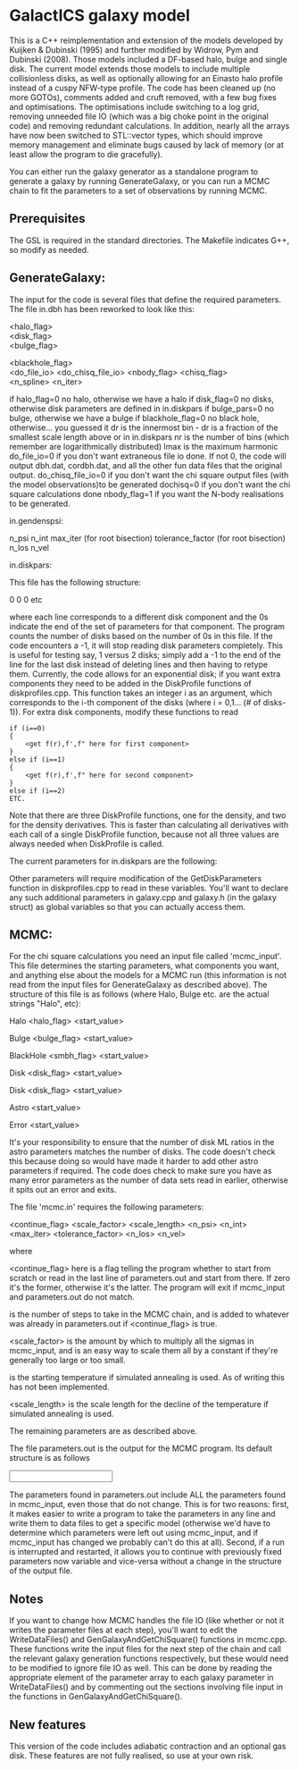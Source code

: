 # GalactICS galaxy model

This is a C++ reimplementation and extension of the models developed by Kuijken
& Dubinski (1995) and further modified by Widrow, Pym and Dubinski (2008). Those
models included a DF-based halo, bulge and single disk. The current model 
extends those models to include multiple collisionless disks, as well as 
optionally allowing for an Einasto halo profile instead of a cuspy NFW-type 
profile. The code has been cleaned up (no more GOTOs), comments added and cruft
removed, with a few bug fixes and optimisations. The optimisations include 
switching to a log grid, removing unneeded file IO (which was a big choke point
in the original code) and removing redundant calculations. In addition, nearly 
all the arrays have now been switched to STL::vector types, which should improve
memory management and eliminate bugs caused by lack of memory (or at least allow
the program to die gracefully).

You can either run the galaxy generator as a standalone program to generate a 
galaxy by running GenerateGalaxy, or you can run a MCMC chain to fit the 
parameters to a set of observations by running MCMC.

## Prerequisites


The GSL is required in the standard directories. The Makefile indicates G++, so
modify as needed.

## GenerateGalaxy:

The input for the code is several files that define the required parameters. The
file in.dbh has been reworked to look like this:

<halo_flag>                                                    
<halo cutoff> <halo velocity> <halo radius> <halo truncation width> <cusp>
    <halo stream fraction>
<disk_flag>                                                    
<bulge_flag>                                                   
<sersic n> <p> <bulge velocity> <bulge radius> <bulge stream fraction>
<blackhole_flag>                                               
<black hole mass>
<dr> <nr> <lmax> 
<do_file_io> <do_chisq_file_io> <nbody_flag> <chisq_flag>  
<n_spline> <n_iter>

if halo_flag=0 no halo, otherwise we have a halo
if disk_flag=0 no disks, otherwise disk parameters are defined in in.diskpars
if bulge_pars=0 no bulge, otherwise we have a bulge
if blackhole_flag=0 no black hole, otherwise... you guessed it
dr is the innermost bin - dr is a fraction of the smallest scale length above or
   in in.diskpars
nr is the number of bins (which remember are logarithmically distributed)
lmax is the maximum harmonic
do_file_io=0 if you don't want extraneous file io done. If not 0, the code will 
   output dbh.dat, cordbh.dat, and all the other fun data files that the 
   original output.
do_chisq_file_io=0 if you don't want the chi square output files (with the model
   observations)to be generated
dochisq=0 if you don't want the chi square calculations done
nbody_flag=1 if you want the N-body realisations to be generated.

in.gendenspsi:

n_psi
n_int
max_iter (for root bisection)
tolerance_factor (for root bisection)
n_los
n_vel

in.diskpars: 

This file has the following structure: 

<whitespace delineated parameters> 0
<whitespace delineated parameters> 0
<whitespace delineated parameters> 0
etc

where each line corresponds to a different disk component and the 0s indicate 
the end of the set of parameters for that component. The program counts the 
number of disks based on the number of 0s in this file. If the code encounters a
-1, it will stop reading disk parameters completely. This is useful for testing
say, 1 versus 2 disks; simply add a -1 to the end of the line for the last disk 
instead of deleting lines and then having to retype them. Currently, the code 
allows for an exponential disk; if you want extra components they need to be 
added in the DiskProfile functions of diskprofiles.cpp. This function takes an 
integer i as an argument, which corresponds to the i-th component of the disks 
(where i = 0,1... (# of disks-1)). For extra disk components, modify these 
functions to read 
```
if (i==0)
{
    <get f(r),f',f" here for first component>
}
else if (i==1)
{
    <get f(r),f',f" here for second component>
}
else if (i==2)
ETC.
```
Note that there are three DiskProfile functions, one for the density, and two 
for the density derivatives. This is faster than calculating all derivatives 
with each call of a single DiskProfile function, because not all three values 
are always needed when DiskProfile is called.

The current parameters for in.diskpars are the following:

<Exponential disk mass M_d> <disk scale radius R_d> <truncation radius> 
<sech scale height z_d> <truncation width> <Central dispersion sigma_0> 
<Dispersion scale length R_sigma> <inner truncation radius R_h> 
<inner truncation shape parameter alpha>

Other parameters will require modification of the GetDiskParameters function in 
diskprofiles.cpp to read in these variables. You'll want to declare any such 
additional parameters in galaxy.cpp and galaxy.h (in the galaxy struct) as 
global variables so that you can actually access them.

## MCMC:

For the chi square calculations you need an input file called 'mcmc_input'. This
file determines the starting parameters, what components you want, and anything 
else about the models for a MCMC run (this information is not read from the 
input files for GenerateGalaxy as described above). The structure of this file 
is as follows (where Halo, Bulge etc. are the actual strings "Halo", etc):

Halo <halo_flag>
<number> <name> <start_value> <sigma> <minimum> <maximum>
<etc for all halo params>

Bulge <bulge_flag>
<number> <name> <start_value> <sigma> <minimum> <maximum>
<etc for all bulge params>

BlackHole <smbh_flag>
<number> <name> <start_value> <sigma> <minimum> <maximum>
<etc for all smbh params>

Disk <disk_flag>
<number> <name> <start_value> <sigma> <minimum> <maximum>
<etc for all disk params for this component>

Disk <disk_flag>
<number> <name> <start_value> <sigma> <minimum> <maximum>
<etc for all disk params for this component>

<etc for all desired disk components>

Astro
<number> <name> <start_value> <sigma> <minimum> <maximum>
<etc for all astronomical params>

Error
<number> <name> <start_value> <sigma> <minimum> <maximum>
<etc for all error params>

It's your responsibility to ensure that the number of disk ML ratios in the 
astro parameters matches the number of disks. The code doesn't check this 
because doing so would have made it harder to add other astro parameters if 
required. The code does check to make sure you have as many error parameters as 
the number of data sets read in earlier, otherwise it spits out an error and 
exits.

The file 'mcmc.in' requires the following parameters:

<continue_flag> <chainlength> <scale_factor> <temperature> <scale_length>
<dr> <nr> <lmax> <dofileio> <n_psi> <n_int> <max_iter> <tolerance_factor>
<n_los> <n_vel>

where

<continue_flag> here is a flag telling the program whether to start from scratch
or read in the last line of parameters.out and start from there. If zero it's 
the former, otherwise it's the latter. The program will exit if mcmc_input and 
parameters.out do not match.

<chainlength> is the number of steps to take in the MCMC chain, and is added to 
whatever was already in parameters.out if <continue_flag> is true. 

<scale_factor> is the amount by which to multiply all the sigmas in mcmc_input, 
and is an easy way to scale them all by a constant if they're generally too 
large or too small. 

<temperature> is the starting temperature if simulated annealing is used. As of 
writing this has not been implemented.

<scale_length> is the scale length for the decline of the temperature if 
simulated annealing is used.

The remaining parameters are as described above.

The file parameters.out is the output for the MCMC program. Its default
structure is as follows

<step> <accepted steps> <chi square> <chisquare> <input parameters> <extra
parameters>

The parameters found in parameters.out include ALL the parameters found in
mcmc_input, even those that do not change. This is for two reasons: first, it
makes easier to write a program to take the parameters in any line and write
them to data files to get a specific model (otherwise we'd have to determine
which parameters were left out using mcmc_input, and if mcmc_input has changed
we probably can't do this at all). Second, if a run is interrupted and
restarted, it allows you to continue with previously fixed parameters now
variable and vice-versa without a change in the structure of the output file.

## Notes

If you want to change how MCMC handles the file IO (like whether or not it
writes the parameter files at each step), you'll want to edit the 
WriteDataFiles() and GenGalaxyAndGetChiSquare() functions in mcmc.cpp. These
functions write the input files for the next step of the chain and call the 
relevant galaxy generation functions respectively, but these would need to be 
modified to ignore file IO as well. This can be done by reading the appropriate 
element of the parameter array to each galaxy parameter in WriteDataFiles() and
by commenting out the sections involving file input in the functions in
GenGalaxyAndGetChiSquare().

## New features

This version of the code includes adiabatic contraction and an optional gas disk.
These features are not fully realised, so use at your own risk.
